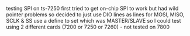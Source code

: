 testing SPI on ts-7250
first tried to get on-chip SPI to work but had wild pointer problems
so decided to just use DIO lines as lines for MOSI, MISO, SCLK & SS 
use a define to set which was MASTER/SLAVE so I could test using 
2 different cards (7200 or 7250 or 7260) - not tested on 7800
